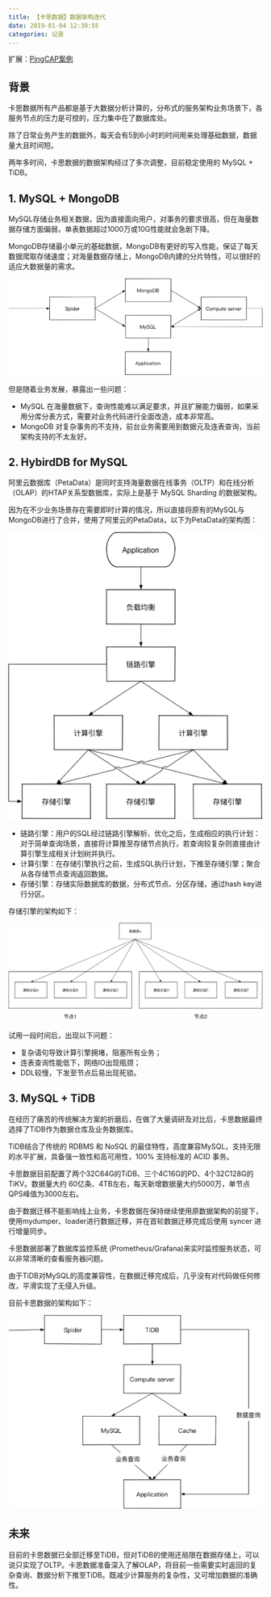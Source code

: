 ```yaml
---
title: 【卡思数据】数据架构迭代
date: 2019-01-04 12:30:55
categories: 记录
---
```


扩展：[PingCAP案例](https://mp.weixin.qq.com/s/pLrf34k1nTehLoDxZ2Vvfw)

## 背景
卡思数据所有产品都是基于大数据分析计算的，分布式的服务架构业务场景下，各服务节点的压力是可控的，压力集中在了数据库处。

除了日常业务产生的数据外，每天会有5到6小时的时间用来处理基础数据，数据量大且时间短。

两年多时间，卡思数据的数据架构经过了多次调整，目前稳定使用的 MySQL + TiDB。

## 1. MySQL + MongoDB

MySQL存储业务相关数据，因为直接面向用户，对事务的要求很高，但在海量数据存储方面偏弱，单表数据超过1000万或10G性能就会急剧下降。

MongoDB存储最小单元的基础数据，MongoDB有更好的写入性能，保证了每天数据爬取存储速度；对海量数据存储上，MongoDB内建的分片特性，可以很好的适应大数据量的需求。

![mysql-mongodb.png](/images/20190104/0f88383a7f55cabf0bb94af236c9ed7a.png)

但是随着业务发展，暴露出一些问题：

- MySQL 在海量数据下，查询性能难以满足要求，并且扩展能力偏弱，如果采用分库分表方式，需要对业务代码进行全面改造，成本非常高。
- MongoDB 对复杂事务的不支持，前台业务需要用到数据元及连表查询，当前架构支持的不太友好。

## 2. HybirdDB for MySQL
阿里云数据库（PetaData）是同时支持海量数据在线事务（OLTP）和在线分析（OLAP）的HTAP关系型数据库，实际上是基于 MySQL Sharding 的数据架构。

因为在不少业务场景存在需要即时计算的情况，所以直接将原有的MySQL与MongoDB进行了合并，使用了阿里云的PetaData，以下为PetaData的架构图：

![petadata.png](/images/20190104/ee8697f98c0d9e0fe3a6e4215da13443.png)

- 链路引擎：用户的SQL经过链路引擎解析、优化之后，生成相应的执行计划：对于简单查询场景，直接将计算推至存储节点执行，若查询较复杂则直接由计算引擎生成相关计划树并执行。
- 计算引擎：在存储引擎执行之前，生成SQL执行计划，下推至存储引擎；聚合从各存储节点查询返回数据。
- 存储引擎：存储实际数据库的数据，分布式节点、分区存储，通过hash key进行分区。

存储引擎的架构如下：

![petadata-storage.png](/images/20190104/8c56f2e450c4e8afc36a21cdcd88f095.png)

试用一段时间后，出现以下问题：
- 复杂语句导致计算引擎拥堵，阻塞所有业务；
- 连表查询性能低下，网络IO出现瓶颈；
- DDL较慢，下发至节点后易出现死锁。

## 3. MySQL + TiDB
在经历了痛苦的传统解决方案的折磨后，在做了大量调研及对比后，卡思数据最终选择了TiDB作为数据仓库及业务数据库。

TiDB结合了传统的 RDBMS 和 NoSQL 的最佳特性，高度兼容MySQL，支持无限的水平扩展，具备强一致性和高可用性，100% 支持标准的 ACID 事务。

卡思数据目前配置了两个32C64G的TiDB、三个4C16G的PD、4个32C128G的TiKV。数据量大约 60亿条、4TB左右，每天新增数据量大约5000万，单节点QPS峰值为3000左右。

由于数据迁移不能影响线上业务，卡思数据在保持继续使用原数据架构的前提下，使用mydumper、loader进行数据迁移，并在首轮数据迁移完成后使用 syncer 进行增量同步。

卡思数据部署了数据库监控系统 (Prometheus/Grafana)来实时监控服务状态，可以非常清晰的查看服务器问题。

由于TiDB对MySQL的高度兼容性，在数据迁移完成后，几乎没有对代码做任何修改，平滑实现了无侵入升级。

目前卡思数据的架构如下：

![tidb.png](/images/20190104/94e426f2700c3c42183e8f8244415a9b.png)

## 未来
目前的卡思数据已全部迁移至TiDB，但对TiDB的使用还局限在数据存储上，可以说只实现了OLTP。卡思数据准备深入了解OLAP，将目前一些需要实时返回的复杂查询、数据分析下推至TiDB。既减少计算服务的复杂性，又可增加数据的准确性。


